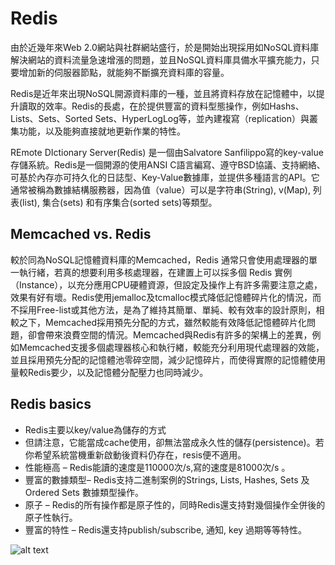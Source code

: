 # Redis

由於近幾年來Web 2.0網站與社群網站盛行，於是開始出現採用如NoSQL資料庫解決網站的資料流量急速增漲的問題，並且NoSQL資料庫具備水平擴充能力，只要增加新的伺服器節點，就能夠不斷擴充資料庫的容量。

Redis是近年來出現NoSQL開源資料庫的一種，並且將資料存放在記憶體中，以提升讀取的效率。Redis的長處，在於提供豐富的資料型態操作，例如Hashs、Lists、Sets、Sorted Sets、HyperLogLog等，並內建複寫（replication）與叢集功能，以及能夠直接就地更新作業的特性。

REmote DIctionary Server(Redis) 是一個由Salvatore Sanfilippo寫的key-value存儲系統。Redis是一個開源的使用ANSI C語言編寫、遵守BSD協議、支持網絡、可基於內存亦可持久化的日誌型、Key-Value數據庫，並提供多種語言的API。它通常被稱為數據結構服務器，因為值（value）可以是字符串(String), v(Map), 列表(list), 集合(sets) 和有序集合(sorted sets)等類型。

## Memcached vs. Redis
較於同為NoSQL記憶體資料庫的Memcached，Redis 通常只會使用處理器的單一執行緒，若真的想要利用多核處理器，在建置上可以採多個 Redis 實例（Instance），以充分應用CPU硬體資源，但設定及操作上有許多需要注意之處，效果有好有壞。Redis使用jemalloc及tcmalloc模式降低記憶體碎片化的情況，而不採用Free-list或其他方法，是為了維持其簡單、單純、較有效率的設計原則，相較之下，Memcached採用預先分配的方式，雖然較能有效降低記憶體碎片化問題，卻會帶來浪費空間的情況。Memcached與Redis有許多的架構上的差異，例如Memcached支援多個處理器核心和執行緖，較能充分利用現代處理器的效能，並且採用預先分配的記憶體池零碎空間，減少記憶碎片，而使得實際的記憶體使用量較Redis要少，以及記憶體分配壓力也同時減少。

## Redis basics
* Redis主要以key/value為儲存的方式
* 但請注意，它能當成cache使用，卻無法當成永久性的儲存(persistence)。若你希望系統當機重新啟動後資料仍存在，resis便不適用。
* 性能極高 – Redis能讀的速度是110000次/s,寫的速度是81000次/s 。
* 豐富的數據類型– Redis支持二進制案例的Strings, Lists, Hashes, Sets 及Ordered Sets 數據類型操作。
* 原子 – Redis的所有操作都是原子性的，同時Redis還支持對幾個操作全併後的原子性執行。
* 豐富的特性 – Redis還支持publish/subscribe, 通知, key 過期等等特性。

![alt text](reids.png "redis logo")
